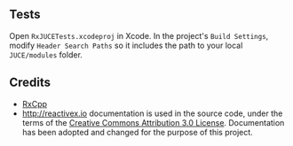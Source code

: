 ## Tests

Open `RxJUCETests.xcodeproj` in Xcode. In the project's `Build Settings`, modify `Header Search Paths` so it includes the path to your local `JUCE/modules` folder.



## Credits

- [RxCpp](https://github.com/Reactive-Extensions/RxCpp)
- http://reactivex.io documentation is used in the source code, under the terms of the [Creative Commons Attribution 3.0 License](https://creativecommons.org/licenses/by/3.0/). Documentation has been adopted and changed for the purpose of this project.